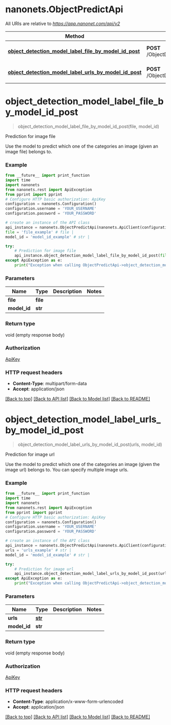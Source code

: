 # nanonets.ObjectPredictApi

All URIs are relative to *https://app.nanonet.com/api/v2*

Method | HTTP request | Description
------------- | ------------- | -------------
[**object_detection_model_label_file_by_model_id_post**](ObjectPredictApi.md#object_detection_model_label_file_by_model_id_post) | **POST** /ObjectDetection/Model/{model_id}/LabelFile/ | Prediction for image file
[**object_detection_model_label_urls_by_model_id_post**](ObjectPredictApi.md#object_detection_model_label_urls_by_model_id_post) | **POST** /ObjectDetection/Model/{model_id}/LabelUrls/ | Prediction for image url

# **object_detection_model_label_file_by_model_id_post**
> object_detection_model_label_file_by_model_id_post(file, model_id)

Prediction for image file

Use the model to predict which one of the categories an image (given an image file) belongs to.

### Example
```python
from __future__ import print_function
import time
import nanonets
from nanonets.rest import ApiException
from pprint import pprint
# Configure HTTP basic authorization: ApiKey
configuration = nanonets.Configuration()
configuration.username = 'YOUR_USERNAME'
configuration.password = 'YOUR_PASSWORD'

# create an instance of the API class
api_instance = nanonets.ObjectPredictApi(nanonets.ApiClient(configuration))
file = 'file_example' # file | 
model_id = 'model_id_example' # str | 

try:
    # Prediction for image file
    api_instance.object_detection_model_label_file_by_model_id_post(file, model_id)
except ApiException as e:
    print("Exception when calling ObjectPredictApi->object_detection_model_label_file_by_model_id_post: %s\n" % e)
```

### Parameters

Name | Type | Description  | Notes
------------- | ------------- | ------------- | -------------
 **file** | **file**|  | 
 **model_id** | **str**|  | 

### Return type

void (empty response body)

### Authorization

[ApiKey](../README.md#ApiKey)

### HTTP request headers

 - **Content-Type**: multipart/form-data
 - **Accept**: application/json

[[Back to top]](#) [[Back to API list]](../README.md#documentation-for-api-endpoints) [[Back to Model list]](../README.md#documentation-for-models) [[Back to README]](../README.md)

# **object_detection_model_label_urls_by_model_id_post**
> object_detection_model_label_urls_by_model_id_post(urls, model_id)

Prediction for image url

Use the model to predict which one of the categories an image (given the image url) belongs to. You can specify multiple image urls.

### Example
```python
from __future__ import print_function
import time
import nanonets
from nanonets.rest import ApiException
from pprint import pprint
# Configure HTTP basic authorization: ApiKey
configuration = nanonets.Configuration()
configuration.username = 'YOUR_USERNAME'
configuration.password = 'YOUR_PASSWORD'

# create an instance of the API class
api_instance = nanonets.ObjectPredictApi(nanonets.ApiClient(configuration))
urls = 'urls_example' # str | 
model_id = 'model_id_example' # str | 

try:
    # Prediction for image url
    api_instance.object_detection_model_label_urls_by_model_id_post(urls, model_id)
except ApiException as e:
    print("Exception when calling ObjectPredictApi->object_detection_model_label_urls_by_model_id_post: %s\n" % e)
```

### Parameters

Name | Type | Description  | Notes
------------- | ------------- | ------------- | -------------
 **urls** | [**str**](.md)|  | 
 **model_id** | **str**|  | 

### Return type

void (empty response body)

### Authorization

[ApiKey](../README.md#ApiKey)

### HTTP request headers

 - **Content-Type**: application/x-www-form-urlencoded
 - **Accept**: application/json

[[Back to top]](#) [[Back to API list]](../README.md#documentation-for-api-endpoints) [[Back to Model list]](../README.md#documentation-for-models) [[Back to README]](../README.md)

